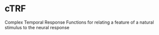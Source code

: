# cTRF
Complex Temporal Response Functions for relating a feature of a natural stimulus to the neural response

